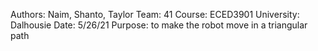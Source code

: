 Authors: Naim, Shanto, Taylor
Team: 41
Course: ECED3901
University: Dalhousie
Date: 5/26/21
Purpose: to make the robot move in a triangular path

